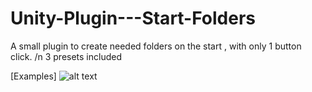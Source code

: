 # Unity-Plugin---Start-Folders
A small plugin to create needed folders on the start , with only 1 button click.
/n 
3 presets included


[Examples]
![alt text](https://github.com/[LorendosCSharp]/[Unity-Plugin---Start-Folders]/Images/0.png)


